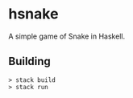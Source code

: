 # hsnake

A simple game of Snake in Haskell.

## Building

```console
> stack build
> stack run
```
